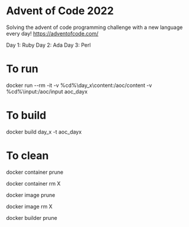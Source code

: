 # Advent of Code 2022
Solving the advent of code programming challenge with a new language every day!
https://adventofcode.com/

Day 1: Ruby
Day 2: Ada
Day 3: Perl


# To run
docker run --rm -it -v %cd%\day_x\content:/aoc/content -v %cd%\input\:/aoc/input aoc_dayx

# To build
docker build day_x -t aoc_dayx

# To clean
docker container prune

docker container rm X

docker image prune

docker image rm X

docker builder prune